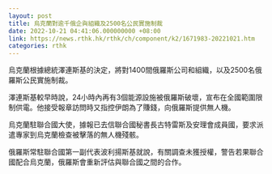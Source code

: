 ```yaml
---
layout: post
title: 烏克蘭對逾千俄企與組織及2500名公民實施制裁
date: 2022-10-21 04:41:06.000000000 +08:00
link: https://news.rthk.hk/rthk/ch/component/k2/1671983-20221021.htm
categories: rthk
---
```


烏克蘭根據總統澤連斯基的決定，將對1400間俄羅斯公司和組織，以及2500名俄羅斯公民實施制裁。

澤連斯基較早時說，24小時內再有3個能源設施被俄羅斯破壞，宣布在全國範圍限制供電。他接受報章訪問時又指控伊朗為了賺錢，向俄羅斯提供無人機。

烏克蘭駐聯合國大使，據報已去信聯合國秘書長古特雷斯及安理會成員國，要求派遣專家到烏克蘭檢查被擊落的無人機殘骸。

俄羅斯常駐聯合國第一副代表波利揚斯基就說，有關調查未獲授權，警告若果聯合國配合烏克蘭，俄羅斯會重新評估與聯合國之間的合作。
